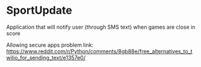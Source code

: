 # SportUpdate
Application that will notify user (through SMS text) when games are close in score

Allowing secure apps problem link: 
https://www.reddit.com/r/Python/comments/8gb88e/free_alternatives_to_twilio_for_sending_text/e1357e0/
